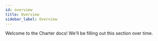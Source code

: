 ```yaml
---
id: overview
title: Overview
sidebar_label: Overview
---
```


Welcome to the Charter docs! We'll be filling out this section over time.
